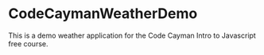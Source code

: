 # CodeCaymanWeatherDemo
This is a demo weather application for the Code Cayman Intro to Javascript free course.
